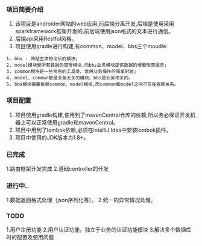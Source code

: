 ### 项目简要介绍
1. 该项目是androider网站的web应用,前后端分离开发,后端是使用采用sparkframework框架开发的,前后端使用json格式的文本进行通信。
2. 后端api采用Restful风格。
3. 项目使用gradle进行构建,有common、model、bbs三个moudle:

``` 
1. bbs : 网站主体的论坛的模块;
2. model模块是所有数据的管理模块,向bbs业务模块提供数据的增删改查服务;
3. common模块是一些常用的工具类、常用业务操作的简单封装;
4. model、common都是业务无关的模块、bbs是业务相关的。
5. bbs模块需要依赖common、model模块,而common和model之间不存在依赖关系。
```


### 项目配置
1. 项目使用gradle构建,使用到了mavenCentral仓库的依赖,所以务必保证开发机器上可以正常使用gradle和mavenCentral。
2. 项目中用到了lombok依赖,必须在intelliJ Idea中安装lombok插件。
3. 项目中使用的JDK版本为1.8+。

### 已完成
1.路由框架开发完成
2.基础controller的开发


### 进行中..
1.数据返回格式处理（json序列化等）。
2.统一的异常情况处理。

### TODO
1.用户注册功能
2.用户认证功能，独立于业务的认证功能模块
3.解决多个数据库时的配置及使用问题



